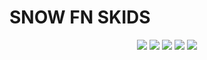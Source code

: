 # SNOW FN SKIDS
<div align="center">
  <img src="https://confighub.photos/images/wm2iAFjAWmA3qzGIXhWu4MTGM.png?size=512" style"width: 100%;border-radius:10px">
    <img src="https://confighub.photos/images/Q514FMQg4xMsfIz7BUcfITBJO.png?size=2048" style"width: 100%;border-radius:15px">
    <img src="https://confighub.photos/images/3AiQh2gcB6WqQcJbHJxaH53y7.png?size=2048" style"width: 100%;border-radius:15px">
    <img src="https://confighub.photos/images/SjfxeWLb5f7mPzJEfURI2Urjm.png?size=2048" style"width: 100%;border-radius:15px">
    <img src="https://confighub.photos/images/s7UX0hfa5TcBvBEz6YbVw5xVP.png?size=2048" style"width: 100%;border-radius:15px">
</div>
